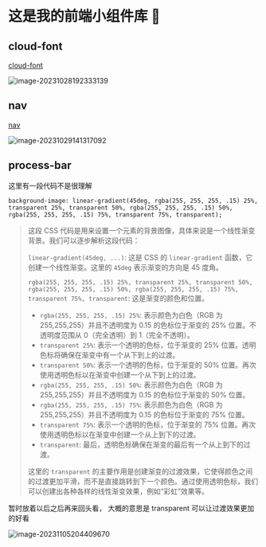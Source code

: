 # 这是我的前端小组件库 :thinking:

## cloud-font

[cloud-font](https://github.com/Alanyaeer/web-component/tree/master/cloud-font)

![image-20231028192333139](https://cdn.jsdelivr.net/gh/Alanyaeer/web-component@master/assets/202310282006780.png)

## nav

[nav](https://github.com/Alanyaeer/web-component/tree/master/nav-tab)

![image-20231029141317092](https://cdn.jsdelivr.net/gh/Alanyaeer/web-component@master/assets/202310291413234.png)



## process-bar

这里有一段代码不是很理解

`background-image: linear-gradient(45deg, rgba(255, 255, 255, .15) 25%, transparent 25%, transparent 50%, rgba(255, 255, 255, .15) 50%, rgba(255, 255, 255, .15) 75%, transparent 75%, transparent);`

>这段 CSS 代码是用来设置一个元素的背景图像，具体来说是一个线性渐变背景。我们可以逐步解析这段代码：
>
>`linear-gradient(45deg, ...)`: 这是 CSS 的 `linear-gradient` 函数，它创建一个线性渐变。这里的 `45deg` 表示渐变的方向是 45 度角。
>
>`rgba(255, 255, 255, .15) 25%, transparent 25%, transparent 50%, rgba(255, 255, 255, .15) 50%, rgba(255, 255, 255, .15) 75%, transparent 75%, transparent`: 这是渐变的颜色和位置。
>
>- `rgba(255, 255, 255, .15) 25%`: 表示颜色为白色（RGB 为 255,255,255）并且不透明度为 0.15 的色标位于渐变的 25% 位置。不透明度范围从 0（完全透明）到 1（完全不透明）。
>- `transparent 25%`: 表示一个透明的色标，位于渐变的 25% 位置。透明色标将确保在渐变中有一个从下到上的过渡。
>- `transparent 50%`: 表示一个透明的色标，位于渐变的 50% 位置。再次使用透明色标以在渐变中创建一个从下到上的过渡。
>- `rgba(255, 255, 255, .15) 50%`: 表示颜色为白色（RGB 为 255,255,255）并且不透明度为 0.15 的色标位于渐变的 50% 位置。
>- `rgba(255, 255, 255, .15) 75%`: 表示颜色为白色（RGB 为 255,255,255）并且不透明度为 0.15 的色标位于渐变的 75% 位置。
>- `transparent 75%`: 表示一个透明的色标，位于渐变的 75% 位置。再次使用透明色标以在渐变中创建一个从上到下的过渡。
>- `transparent`: 最后，透明色标确保在渐变的最后有一个从上到下的过渡。
>
>这里的 `transparent` 的主要作用是创建渐变的过渡效果，它使得颜色之间的过渡更加平滑，而不是直接跳转到下一个颜色。通过使用透明色标，我们可以创建出各种各样的线性渐变效果，例如“彩虹”效果等。

暂时放着以后之后再来回头看， 大概的意思是 transparent 可以让过渡效果更加的好看

![image-20231105204409670](https://cdn.jsdelivr.net/gh/Alanyaeer/ImgSummary@master/img/202311052044848.png)
